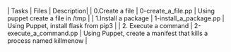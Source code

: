 | Tasks | Files | Description|
| 0.Create a file | 0-create_a_file.pp | Using puppet create a file in /tmp |
| 1.Install a package | 1-install_a_package.pp | Using Puppet, install flask from pip3 |
| 2. Execute a command | 2-execute_a_command.pp | Using Puppet, create a manifest that kills a process named killmenow |
